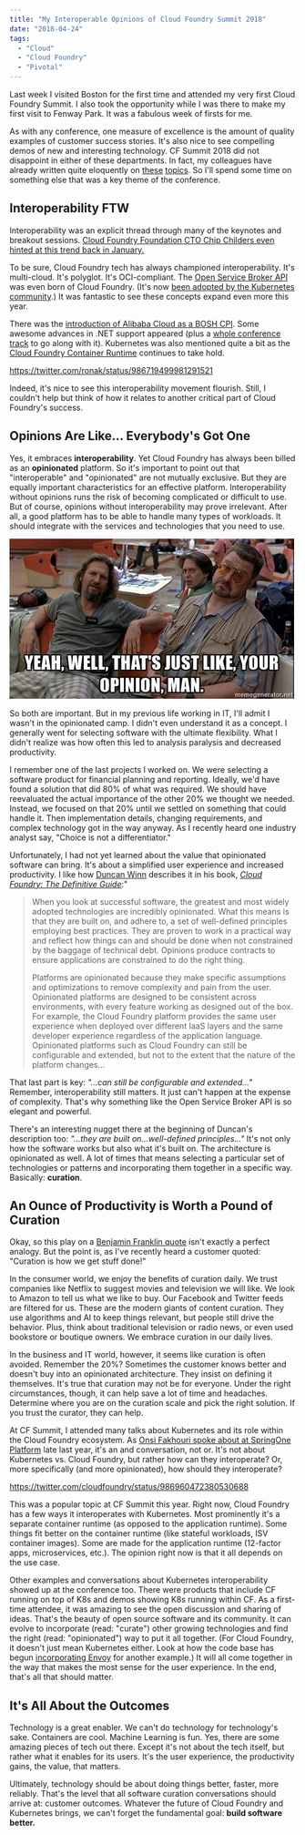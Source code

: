 ```yaml
---
title: "My Interoperable Opinions of Cloud Foundry Summit 2018"
date: "2018-04-24"
tags: 
  - "Cloud"
  - "Cloud Foundry"
  - "Pivotal"
---
```


Last week I visited Boston for the first time and attended my very first Cloud Foundry Summit. I also took the opportunity while I was there to make my first visit to Fenway Park. It was a fabulous week of firsts for me.

As with any conference, one measure of excellence is the amount of quality examples of customer success stories. It's also nice to see compelling demos of new and interesting technology. CF Summit 2018 did not disappoint in either of these departments. In fact, my colleagues have already written quite eloquently on [these](http://baskettecase.blogspot.com/2018/04/cf-summit-2018.html) [topics](https://medium.com/@brianmmcclain/cf-summit-boston-day-2-wrap-up-a470aaf335e2). So I'll spend some time on something else that was a key theme of the conference.

## Interoperability FTW

Interoperability was an explicit thread through many of the keynotes and breakout sessions. [Cloud Foundry Foundation CTO Chip Childers even hinted at this trend back in January.](https://thenewstack.io/2018-year-kubernetes-interoperability/)

To be sure, Cloud Foundry tech has always championed interoperability. It's multi-cloud. It's polyglot. It's OCI-compliant. The [Open Service Broker API](https://www.openservicebrokerapi.org/) was even born of Cloud Foundry. (It's now [been adopted by the Kubernetes community](https://kubernetes.io/docs/concepts/service-catalog/).) It was fantastic to see these concepts expand even more this year.

There was the [introduction of Alibaba Cloud as a BOSH CPI](https://www.cloudfoundry.org/blog/cloud-foundry-now-available-asias-leading-cloud-provider-alibaba-cloud/). Some awesome advances in .NET support appeared (plus a [whole conference track](https://cfna18.sched.com/overview/type/Cloud+Native+.NET) to go along with it). Kubernetes was also mentioned quite a bit as the [Cloud Foundry Container Runtime](https://www.cloudfoundry.org/container-runtime/) continues to take hold.

https://twitter.com/ronak/status/986719499981291521

Indeed, it's nice to see this interoperability movement flourish. Still, I couldn't help but think of how it relates to another critical part of Cloud Foundry's success.

## Opinions Are Like... Everybody's Got One

Yes, it embraces **interoperability**. Yet Cloud Foundry has always been billed as an **opinionated** platform. So it's important to point out that "interoperable" and "opinionated" are not mutually exclusive. But they are equally important characteristics for an effective platform. Interoperability without opinions runs the risk of becoming complicated or difficult to use. But of course, opinions without interoperability may prove irrelevant. After all, a good platform has to be able to handle many types of workloads. It should integrate with the services and technologies that you need to use.

![](images/the-dude.jpg)

So both are important. But in my previous life working in IT, I'll admit I wasn't in the opinionated camp. I didn't even understand it as a concept. I generally went for selecting software with the ultimate flexibility. What I didn't realize was how often this led to analysis paralysis and decreased productivity.

I remember one of the last projects I worked on. We were selecting a software product for financial planning and reporting. Ideally, we'd have found a solution that did 80% of what was required. We should have reevaluated the actual importance of the other 20% we thought we needed. Instead, we focused on that 20% until we settled on something that could handle it. Then implementation details, changing requirements, and complex technology got in the way anyway. As I recently heard one industry analyst say, "Choice is not a differentiator."

Unfortunately, I had not yet learned about the value that opinionated software can bring. It's about a simplified user experience and increased productivity. I like how [Duncan Winn](https://twitter.com/duncwinn) describes it in his book, _[Cloud Foundry: The Definitive Guide](http://shop.oreilly.com/product/0636920042501.do)_:"

> When you look at successful software, the greatest and most widely adopted technologies are incredibly opinionated. What this means is that they are built on, and adhere to, a set of well-defined principles employing best practices. They are proven to work in a practical way and reflect how things can and should be done when not constrained by the baggage of technical debt. Opinions produce contracts to ensure applications are constrained to do the right thing.
> 
> Platforms are opinionated because they make specific assumptions and optimizations to remove complexity and pain from the user. Opinionated platforms are designed to be consistent across environments, with every feature working as designed out of the box. For example, the Cloud Foundry platform provides the same user experience when deployed over different IaaS layers and the same developer experience regardless of the application language. Opinionated platforms such as Cloud Foundry can still be configurable and extended, but not to the extent that the nature of the platform changes...

That last part is key: _"...can still be configurable and extended..."_ Remember, interoperability still matters. It just can't happen at the expense of complexity. That's why something like the Open Service Broker API is so elegant and powerful.

There's an interesting nugget there at the beginning of Duncan's description too: _"...they are built on...well-defined principles..."_ It's not only how the software works but also what it's built on. The architecture is opinionated as well. A lot of times that means selecting a particular set of technologies or patterns and incorporating them together in a specific way. Basically: **curation**.

## An Ounce of Productivity is Worth a Pound of Curation

Okay, so this play on a [Benjamin Franklin quote](https://www.goodreads.com/quotes/247269-an-ounce-of-prevention-is-worth-a-pound-of-cure) isn't exactly a perfect analogy. But the point is, as I've recently heard a customer quoted: "Curation is how we get stuff done!"

In the consumer world, we enjoy the benefits of curation daily. We trust companies like Netflix to suggest movies and television we will like. We look to Amazon to tell us what we like to buy. Our Facebook and Twitter feeds are filtered for us. These are the modern giants of content curation. They use algorithms and AI to keep things relevant, but people still drive the behavior. Plus, think about traditional television or radio news, or even used bookstore or boutique owners. We embrace curation in our daily lives.

In the business and IT world, however, it seems like curation is often avoided. Remember the 20%? Sometimes the customer knows better and doesn't buy into an opinionated architecture. They insist on defining it themselves. It's true that curation may not be for everyone. Under the right circumstances, though, it can help save a lot of time and headaches. Determine where you are on the curation scale and pick the right solution. If you trust the curator, they can help.

At CF Summit, I attended many talks about Kubernetes and its role within the Cloud Foundry ecosystem. As [Onsi Fakhouri spoke about at SpringOne Platform](https://www.youtube.com/watch?v=_uB5bBsMZIk) late last year, it's an and conversation, not or. It's not about Kubernetes vs. Cloud Foundry, but rather how can they interoperate? Or, more specifically (and more opinionated), how should they interoperate?

https://twitter.com/cloudfoundry/status/986960472380530688

This was a popular topic at CF Summit this year. Right now, Cloud Foundry has a few ways it interoperates with Kubernetes. Most prominently it's a separate container runtime (as opposed to the application runtime). Some things fit better on the container runtime (like stateful workloads, ISV container images). Some are made for the application runtime (12-factor apps, microservices, etc.). The opinion right now is that it all depends on the use case.

Other examples and conversations about Kubernetes interoperability showed up at the conference too. There were products that include CF running on top of K8s and demos showing K8s running within CF. As a first-time attendee, it was amazing to see the open discussion and sharing of ideas. That's the beauty of open source software and its community. It can evolve to incorporate (read: "curate") other growing technologies and find the right (read: "opinionated") way to put it all together. (For Cloud Foundry, it doesn't just mean Kubernetes either. Look at how the code base has begun [incorporating Envoy](https://content.pivotal.io/blog/pivotal-cloud-foundry-2-1-adds-cloud-native-net-envoy-native-service-discovery-to-boost-your-transformation) for another example.) It will all come together in the way that makes the most sense for the user experience. In the end, that's all that should matter.

## It's All About the Outcomes

Technology is a great enabler. We can't do technology for technology's sake. Containers are cool. Machine Learning is fun. Yes, there are some amazing pieces of tech out there. Except it's not about the tech itself, but rather what it enables for its users. It's the user experience, the productivity gains, the value, that matters.

Ultimately, technology should be about doing things better, faster, more reliably. That's the level that all software curation conversations should arrive at: customer outcomes. Whatever the future of Cloud Foundry and Kubernetes brings, we can't forget the fundamental goal: **build software better.**
